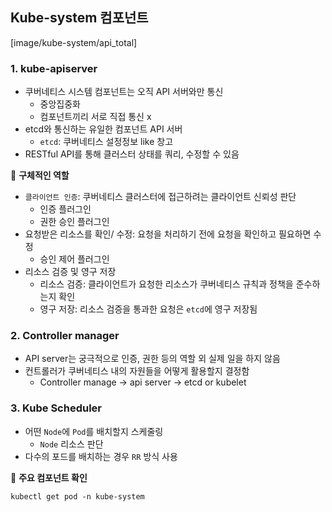 ## Kube-system 컴포넌트

[image/kube-system/api_total]



### 1. kube-apiserver

- 쿠버네티스 시스템 컴포넌트는 오직 API 서버와만 통신
  - 중앙집중화
  - 컴포넌트끼리 서로 직접 통신 x
- etcd와 통신하는 유일한 컴포넌트 API 서버
  - `etcd`: 쿠버네티스 설정정보 like 창고
- RESTful API를 통해 클러스터 상태를 쿼리, 수정할 수 있음



📌 **구체적인 역할**

- `클라이언트 인증`: 쿠버네티스 클러스터에 접근하려는 클라이언트 신뢰성 판단
  - 인증 플러그인
  - 권한 승인 플러그인
- 요청받은 리소스를 확인/ 수정: 요청을 처리하기 전에 요청을 확인하고 필요하면 수정
  - 승인 제어 플러그인
- 리소스 검증 및 영구 저장
  - 리소스 검증: 클라이언트가 요청한 리소스가 쿠버네티스 규칙과 정책을 준수하는지 확인
  - 영구 저장: 리소스 검증을 통과한 요청은 `etcd`에 영구 저장됨



### 2. Controller manager

- API server는 궁극적으로 인증, 권한 등의 역할 외 실제 일을 하지 않음
- 컨트롤러가 쿠버네티스 내의 자원들을 어떻게 활용할지 결정함
  - Controller manage -> api server ->  etcd or kubelet



### 3. Kube Scheduler

- 어떤 `Node`에 `Pod`를 배치할지 스케줄링
  - `Node` 리소스 판단
- 다수의 포드를 배치하는 경우 `RR` 방식 사용



📌 **주요 컴포넌트 확인**

```
kubectl get pod -n kube-system
```







